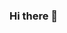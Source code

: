 ### Hi there 👋
<script src="https://gist.github.com/brudnak/aba00c9a1c92d226f68e8ad8ba1e0a40.js"></script>
<!--
**viktoriina/viktoriina** is a ✨ _special_ ✨ repository because its `README.md` (this file) appears on your GitHub profile.

Here are some ideas to get you started:

- 🔭 I’m currently working on ...
- 🌱 I’m currently learning ...
- 👯 I’m looking to collaborate on ...
- 🤔 I’m looking for help with ...
- 💬 Ask me about ...
- 📫 How to reach me: ...
- 😄 Pronouns: ...
- ⚡ Fun fact: ...
-->
